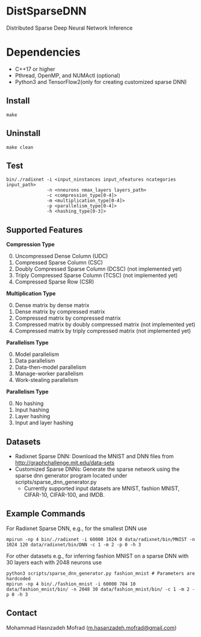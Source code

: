 # DistSparseDNN

Distributed Sparse Deep Neural Network Inference


# Dependencies

- C++17 or higher
- Pthread, OpenMP, and NUMActl (optional)
- Python3 and TensorFlow2(only for creating customized sparse DNN) 

## Install

    make

## Uninstall

    make clean

## Test

    bin/./radixnet -i <input_ninstances input_nfeatures ncategories input_path> 
                   -n <nneurons nmax_layers layers_path> 
                   -c <compression_type[0-4]>
                   -m <multiplication_type[0-4]> 
                   -p <parallelism_type[0-4]>
                   -h <hashing_type[0-3]>

## Supported Features

**Compression Type**
<ol start="0">
  <li>Uncompressed Dense Column (UDC)</li>
  <li>Compressed Sparse Column (CSC)</li>
  <li>Doubly Compressed Sparse Column (DCSC) (not implemented yet)</li>
  <li>Triply Compressed Sparse Column (TCSC) (not implemented yet) </li>
  <li>Compressed Sparse Row (CSR)</li>
</ol>


**Multiplication Type**
<ol start="0">
  <li>Dense matrix by dense matrix</li>
  <li>Dense matrix by compressed matrix</li>
  <li>Compressed matrix by compressed matrix</li>
  <li>Compressed matrix by doubly compressed matrix (not implemented yet)</li>
  <li>Compressed matrix by triply compressed matrix (not implemented yet)</li>
</ol>

	
**Parallelism Type**
<ol start="0">
  <li>Model parallelism</li>
  <li>Data parallelism </li>
  <li>Data-then-model parallelism</li>
  <li>Manage-worker parallelism</li>
  <li>Work-stealing parallelism</li>
</ol>

**Parallelism Type**
<ol start="0">
  <li>No hashing</li>
  <li>Input hashing</li>
  <li>Layer hashing</li>
  <li>Input and layer hashing	</li>
</ol>

## Datasets

- Radixnet Sparse DNN: Download the MNIST and DNN files from http://graphchallenge.mit.edu/data-sets 
- Customized Sparse DNNs: Generate the sparse network using the sparse dnn generator program located under scripts/sparse_dnn_generator.py
	- Currently supported input datasets are MNIST, fashion MNIST, CIFAR-10, CIFAR-100, and IMDB. 


## Example Commands

For Radixnet Sparse DNN, e.g., for the smallest DNN use

    mpirun -np 4 bin/./radixnet -i 60000 1024 0 data/radixnet/bin/MNIST -n 1024 120 data/radixnet/bin/DNN -c 1 -m 2 -p 0 -h 3

For other datasets e.g., for inferring fashion MNIST on a sparse DNN with 30 layers each with 2048 neurons use

    python3 scripts/sparse_dnn_generator.py fashion_mnist # Parameters are hardcoded
    mpirun -np 4 bin/./fashion_mnist -i 60000 784 10 data/fashion_mnist/bin/ -n 2048 30 data/fashion_mnist/bin/ -c 1 -m 2 -p 0 -h 3

## Contact

Mohammad Hasnzadeh Mofrad (m.hasanzadeh.mofrad@gmail.com)
